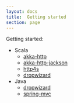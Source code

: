 ```yaml
---
layout: docs
title:  Getting started
section: page
---
```


Getting started:
- Scala
  - [akka-http](scala/akka-http)
  - [akka-http-jackson](scala/akka-http-jackson)
  - [http4s](scala/http4s)
  - [dropwizard](scala/dropwizard)
- Java
  - [dropwizard](java/dropwizard)
  - [spring-mvc](java/spring-mvc)
